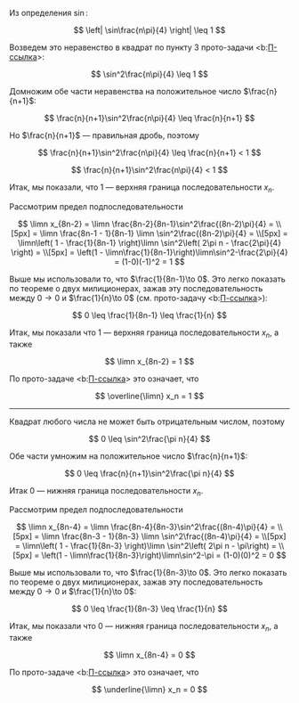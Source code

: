 Из определения $\sin$:

$$ \left| \sin\frac{n\pi}{4} \right| \leq 1 $$

Возведем это неравенство в квадрат по пункту 3 прото-задачи <b:[П-ссылка](advanced/proto/common/simple-abs)>:

$$ \sin^2\frac{n\pi}{4} \leq 1 $$

Домножим обе части неравенства на положительное число $\frac{n}{n+1}$:

$$ \frac{n}{n+1}\sin^2\frac{n\pi}{4} \leq \frac{n}{n+1} $$

Но $\frac{n}{n+1}$ — правильная дробь, поэтому

$$ \frac{n}{n+1}\sin^2\frac{n\pi}{4} \leq \frac{n}{n+1} < 1 $$

$$ \frac{n}{n+1}\sin^2\frac{n\pi}{4} < 1 $$

Итак, мы показали, что $1$ — верхняя граница последовательности $x_n$.

Рассмотрим предел подпоследовательности

$$
    \limn x_{8n-2} = \limn \frac{8n-2}{8n-1}\sin^2\frac{(8n-2)\pi}{4} =
    \\[5px]
    = \limn \frac{8n-1 - 1}{8n-1} \limn \sin^2\frac{(8n-2)\pi}{4} =
    \\[5px]
    = \limn\left( 1 - \frac{1}{8n-1} \right)\limn \sin^2\left( 2\pi n - \frac{2\pi}{4} \right) =
    \\[5px]
    = \left(1 - \limn\frac{1}{8n-1}\right)\limn\sin^2-\frac{2\pi}{4} = (1-0)(-1)^2 = 1
$$

Выше мы использовали то, что $\frac{1}{8n-1}\to 0$. Это легко показать по теореме о двух милиционерах, зажав эту последовательность между $0\to 0$ и $\frac{1}{n}\to 0$ (см. прото-задачу <b:[П-ссылка](advanced/proto/sequence-lim/elementary)>):

$$ 0 \leq \frac{1}{8n-1} \leq \frac{1}{n} $$

Итак, мы показали что $1$ — верхняя граница последовательности $x_n$, а также

$$ \limn x_{8n-2} = 1 $$

По прото-задаче <b:[П-ссылка](advanced/proto/sequence-lim/limit-point-bounds)> это означает, что

$$ \overline{\limn} x_n = 1 $$

---

Квадрат любого числа не может быть отрицательным числом, поэтому

$$ 0 \leq \sin^2\frac{\pi n}{4} $$

Обе части умножим на положительное число $\frac{n}{n+1}$:

$$ 0 \leq \frac{n}{n+1}\sin^2\frac{\pi n}{4} $$

Итак $0$ — нижняя граница последовательности $x_n$.

Рассмотрим предел подпоследовательности

$$
    \limn x_{8n-4} = \limn \frac{8n-4}{8n-3}\sin^2\frac{(8n-4)\pi}{4} =
    \\[5px]
    = \limn \frac{8n-3 - 1}{8n-3} \limn \sin^2\frac{(8n-4)\pi}{4} =
    \\[5px]
    = \limn\left( 1 - \frac{1}{8n-3} \right)\limn \sin^2\left( 2\pi n - \pi\right) =
    \\[5px]
    = \left(1 - \limn\frac{1}{8n-3}\right)\limn\sin^2-\pi = (1-0)(0)^2 = 0
$$

Выше мы использовали то, что $\frac{1}{8n-3}\to 0$. Это легко показать по теореме о двух милиционерах, зажав эту последовательность между $0\to 0$ и $\frac{1}{n}\to 0$:

$$ 0 \leq \frac{1}{8n-3} \leq \frac{1}{n} $$

Итак, мы показали что $0$ — нижняя граница последовательности $x_n$, а также

$$ \limn x_{8n-4} = 0 $$

По прото-задаче <b:[П-ссылка](advanced/proto/sequence-lim/limit-point-bounds)> это означает, что

$$ \underline{\limn} x_n = 0 $$